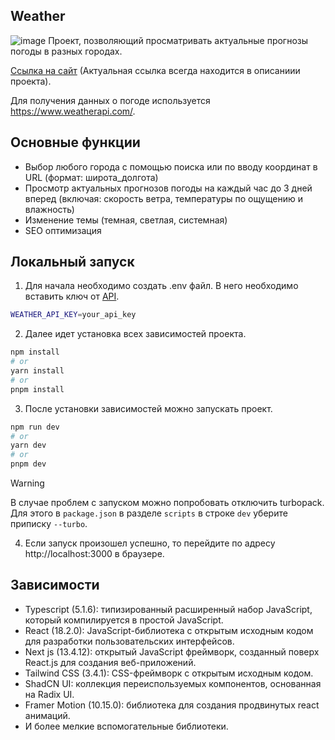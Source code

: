 ## Weather
![image](https://github.com/Ashot1/WeatherApp/assets/44030386/93803af3-a230-43af-b9bb-285db49cff21)
Проект, позволяющий просматривать актуальные прогнозы погоды в разных городах. 

[Ссылка на сайт](https://weather-app-murex-seven-66.vercel.app/) (Актуальная ссылка всегда находится в описаниии проекта).

Для получения данных о погоде используется https://www.weatherapi.com/.

## Основные функции
- Выбор любого города с помощью поиска или по вводу координат в URL (формат: широта_долгота)
- Просмотр актуальных прогнозов погоды на каждый час до 3 дней вперед (включая: скорость ветра, температуры по ощущению и влажность)
- Изменение темы (темная, светлая, системная)
- SEO оптимизация

## Локальный запуск

1. Для начала необходимо создать .env файл. В него необходимо вставить ключ от [API](https://www.weatherapi.com/).
```bash
WEATHER_API_KEY=your_api_key
```
2. Далее идет установка всех зависимостей проекта.
```bash
npm install
# or
yarn install
# or
pnpm install
```
3. После установки зависимостей можно запускать проект.
```bash
npm run dev
# or
yarn dev
# or
pnpm dev
```
> [!WARNING]
> В случае проблем с запуском можно попробовать отключить turbopack. Для этого в `package.json` в разделе `scripts` в строке `dev` уберите приписку `--turbo`.

4. Если запуск произошел успешно, то перейдите по адресу http://localhost:3000 в браузере.

## Зависимости
- Typescript (5.1.6): типизированный расширенный набор JavaScript, который компилируется в простой JavaScript.
- React (18.2.0): JavaScript-библиотека с открытым исходным кодом для разработки пользовательских интерфейсов.
- Next js (13.4.12): открытый JavaScript фреймворк, созданный поверх React.js для создания веб-приложений.
- Tailwind CSS (3.4.1): CSS-фреймворк с открытым исходным кодом.
- ShadCN UI: коллекция переиспользуемых компонентов, основанная на Radix UI.
- Framer Motion (10.15.0): библиотека для создания продвинутых react анимаций.
- И более мелкие вспомогательные библиотеки.
